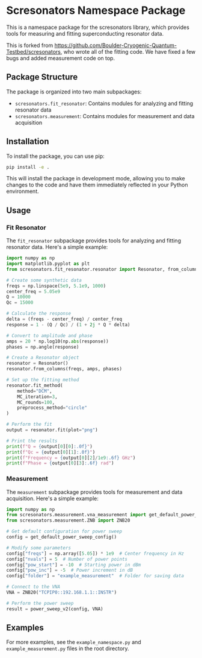 # Scresonators Namespace Package

This is a namespace package for the scresonators library, which provides tools for measuring and fitting superconducting resonator data.

This is forked from https://github.com/Boulder-Cryogenic-Quantum-Testbed/scresonators, who wrote all of the fitting code. We have fixed a few bugs and added measurement code on top. 

## Package Structure

The package is organized into two main subpackages:

- `scresonators.fit_resonator`: Contains modules for analyzing and fitting resonator data
- `scresonators.measurement`: Contains modules for measurement and data acquisition

## Installation

To install the package, you can use pip:

```bash
pip install -e .
```

This will install the package in development mode, allowing you to make changes to the code and have them immediately reflected in your Python environment.

## Usage

### Fit Resonator

The `fit_resonator` subpackage provides tools for analyzing and fitting resonator data. Here's a simple example:

```python
import numpy as np
import matplotlib.pyplot as plt
from scresonators.fit_resonator.resonator import Resonator, from_columns

# Create some synthetic data
freqs = np.linspace(5e9, 5.1e9, 1000)
center_freq = 5.05e9
Q = 10000
Qc = 15000

# Calculate the response
delta = (freqs - center_freq) / center_freq
response = 1 - (Q / Qc) / (1 + 2j * Q * delta)

# Convert to amplitude and phase
amps = 20 * np.log10(np.abs(response))
phases = np.angle(response)

# Create a Resonator object
resonator = Resonator()
resonator.from_columns(freqs, amps, phases)

# Set up the fitting method
resonator.fit_method(
    method="DCM", 
    MC_iteration=3, 
    MC_rounds=100, 
    preprocess_method="circle"
)

# Perform the fit
output = resonator.fit(plot="png")

# Print the results
print(f"Q = {output[0][0]:.0f}")
print(f"Qc = {output[0][1]:.0f}")
print(f"Frequency = {output[0][2]/1e9:.6f} GHz")
print(f"Phase = {output[0][3]:.6f} rad")
```

### Measurement

The `measurement` subpackage provides tools for measurement and data acquisition. Here's a simple example:

```python
import numpy as np
from scresonators.measurement.vna_measurement import get_default_power_sweep_config, power_sweep_v2
from scresonators.measurement.ZNB import ZNB20

# Get default configuration for power sweep
config = get_default_power_sweep_config()

# Modify some parameters
config["freqs"] = np.array([5.05]) * 1e9  # Center frequency in Hz
config["nvals"] = 5  # Number of power points
config["pow_start"] = -10  # Starting power in dBm
config["pow_inc"] = -5  # Power increment in dB
config["folder"] = "example_measurement"  # Folder for saving data

# Connect to the VNA
VNA = ZNB20("TCPIP0::192.168.1.1::INSTR")

# Perform the power sweep
result = power_sweep_v2(config, VNA)
```

## Examples

For more examples, see the `example_namespace.py` and `example_measurement.py` files in the root directory.
